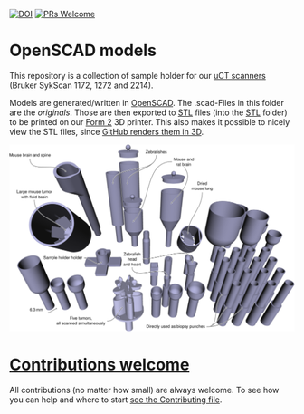 [![DOI](https://zenodo.org/badge/122615545.svg)](https://zenodo.org/badge/latestdoi/122615545)
[![PRs Welcome](https://img.shields.io/badge/PRs-welcome-brightgreen.svg?style=flat-square)](http://makeapullrequest.com)

# OpenSCAD models

This repository is a collection of sample holder for our [uCT scanners](http://bruker-microct.com/products/all_products.htm) (Bruker SykScan 1172, 1272 and 2214).

Models are generated/written in [OpenSCAD](http://www.openscad.org/).
The .scad-Files in this folder are the *originals*.
Those are then exported to [STL](https://en.wikipedia.org/wiki/STL_(file_format)) files (into the [STL](STL) folder) to be printed on our [Form 2](http://formlabs.com/products/3d-printers/form-2/) 3D printer.
This also makes it possible to nicely view the STL files, since [GitHub renders them in 3D](https://github.com/blog/1465-stl-file-viewing).

![A sampler of our 3D printed sample holders](hol3Drs.png)

# [Contributions welcome](http://contributionswelcome.org/)

All contributions (no matter how small) are always welcome.
To see how you can help and where to start [see the Contributing file](CONTRIBUTING.md).

